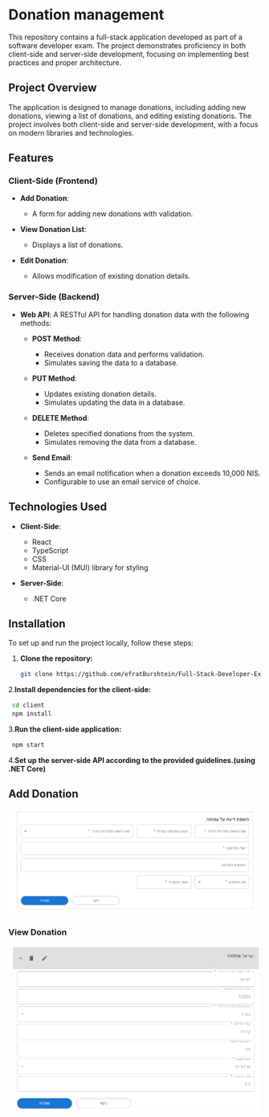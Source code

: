 # Donation management

This repository contains a full-stack application developed as part of a software developer exam. The project demonstrates proficiency in both client-side and server-side development, focusing on implementing best practices and proper architecture. 

## Project Overview

The application is designed to manage donations, including adding new donations, viewing a list of donations, and editing existing donations. The project involves both client-side and server-side development, with a focus on modern libraries and technologies.

## Features

### Client-Side (Frontend)

- **Add Donation**: 
  - A form for adding new donations with validation.
    
- **View Donation List**: 
  - Displays a list of donations.
    
- **Edit Donation**: 
  - Allows modification of existing donation details.

### Server-Side (Backend)

- **Web API**: A RESTful API for handling donation data with the following methods:
  
  - **POST Method**: 
    - Receives donation data and performs validation.
    - Simulates saving the data to a database.

  - **PUT Method**: 
    - Updates existing donation details.
    - Simulates updating the data in a database.

  - **DELETE Method**: 
    - Deletes specified donations from the system.
    - Simulates removing the data from a database.

  - **Send Email**: 
    - Sends an email notification when a donation exceeds 10,000 NIS.
    - Configurable to use an email service of choice.

## Technologies Used

- **Client-Side**: 
  - React
  - TypeScript
  - CSS
  - Material-UI (MUI) library for styling

- **Server-Side**: 
  - .NET Core

## Installation

To set up and run the project locally, follow these steps:

1. **Clone the repository:**

   ```bash
   git clone https://github.com/efratBurshtein/Full-Stack-Developer-Exam.git
2.**Install dependencies for the client-side:**

  ```bash
   cd client
   npm install
  ```
3.**Run the client-side application:**

  ```bash
   npm start
  ```

4.**Set up the server-side API according to the provided guidelines.(using .NET Core)**

## Add Donation
![Add Donation](./Images/Add%20Donation.png)

### View Donation
![View Donation](./Images/View%20Donation.png)

